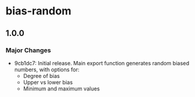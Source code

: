 # bias-random

## 1.0.0

### Major Changes

- 9cb1dc7: Initial release. Main export function generates random biased numbers, with options for:
  - Degree of bias
  - Upper vs lower bias
  - Minimum and maximum values

